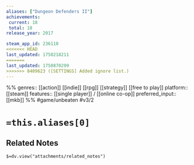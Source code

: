 ```yaml
---
aliases: ["Dungeon Defenders II"]
achievements:
 current: 18
 total: 18
release_year: 2017

steam_app_id: 236110
<<<<<<< HEAD
last_updated: 1750218211
=======
last_updated: 1750870299
>>>>>>> 8409623 ([SETTINGS] Added ignore list.)
---
```

%%
genres:: [[action]] [[indie]] [[rpg]] [[strategy]] [[free to play]]
platform:: [[steam]]
features:: [[single player]] / [[online co-op]]
preferred_input:: [[mkb]]
%%
#game/unbeaten
#v3/2

# `=this.aliases[0]`
## Related Notes
`$=dv.view("attachments/related_notes")`